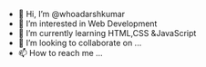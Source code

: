 - 👋 Hi, I’m @whoadarshkumar
- 👀 I’m interested in Web Development
- 🌱 I’m currently learning HTML,CSS &JavaScript
- 💞️ I’m looking to collaborate on ...
- 📫 How to reach me ...

<!---
whoadarshkumar/whoadarshkumar is a ✨ special ✨ repository because its `README.md` (this file) appears on your GitHub profile.
You can click the Preview link to take a look at your changes.
--->
